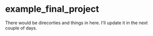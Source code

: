 # example_final_project

There would be direcorties and things in here. I'll update it in the next couple of days.
